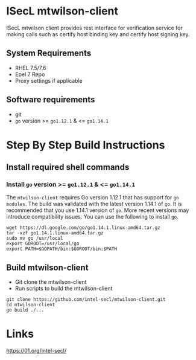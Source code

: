 # ISecL mtwilson-client
ISecL mtwilson client provides rest interface for verification service for making calls such as certify host binding key and certify host signing key.

## System Requirements
- RHEL 7.5/7.6
- Epel 7 Repo
- Proxy settings if applicable

## Software requirements
- git
- `go` version >= `go1.12.1` & <= `go1.14.1`

# Step By Step Build Instructions

## Install required shell commands

### Install `go` version >= `go1.12.1` & <= `go1.14.1`
The `mtwilson-client` requires Go version 1.12.1 that has support for `go modules`. The build was validated with the latest version 1.14.1 of `go`. It is recommended that you use 1.14.1 version of `go`. More recent versions may introduce compatibility issues. You can use the following to install `go`.
```shell
wget https://dl.google.com/go/go1.14.1.linux-amd64.tar.gz
tar -xzf go1.14.1.linux-amd64.tar.gz
sudo mv go /usr/local
export GOROOT=/usr/local/go
export PATH=$GOPATH/bin:$GOROOT/bin:$PATH
```

## Build  mtwilson-client

- Git clone the mtwilson-client
- Run scripts to build the mtwilson-client

```shell
git clone https://github.com/intel-secl/mtwilson-client.git
cd mtwilson-client
go build ./...
```

# Links
https://01.org/intel-secl/
